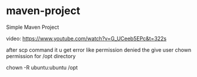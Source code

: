 # maven-project

Simple Maven Project

video: https://www.youtube.com/watch?v=G_UCeeb5EPc&t=322s

after scp command it u get error like permission denied the give user chown permission for /opt directory

chown -R ubuntu:ubuntu /opt
